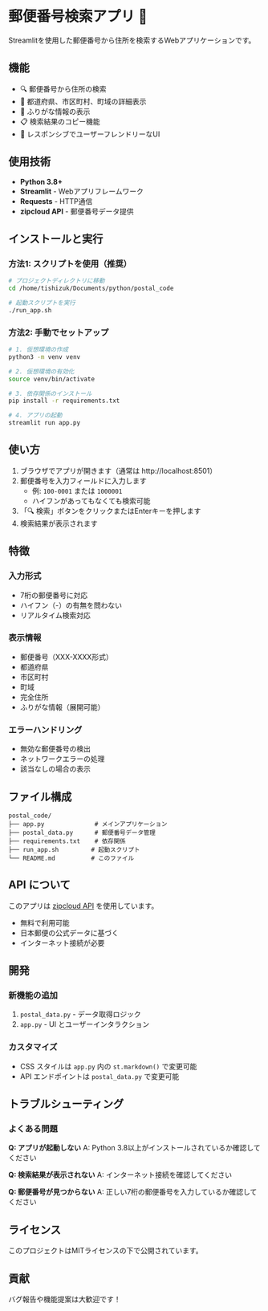 # 郵便番号検索アプリ 📮

Streamlitを使用した郵便番号から住所を検索するWebアプリケーションです。

## 機能

- 🔍 郵便番号から住所の検索
- 📍 都道府県、市区町村、町域の詳細表示
- 📝 ふりがな情報の表示
- 📋 検索結果のコピー機能
- 🎨 レスポンシブでユーザーフレンドリーなUI

## 使用技術

- **Python 3.8+**
- **Streamlit** - Webアプリフレームワーク
- **Requests** - HTTP通信
- **zipcloud API** - 郵便番号データ提供

## インストールと実行

### 方法1: スクリプトを使用（推奨）

```bash
# プロジェクトディレクトリに移動
cd /home/tishizuk/Documents/python/postal_code

# 起動スクリプトを実行
./run_app.sh
```

### 方法2: 手動でセットアップ

```bash
# 1. 仮想環境の作成
python3 -m venv venv

# 2. 仮想環境の有効化
source venv/bin/activate

# 3. 依存関係のインストール
pip install -r requirements.txt

# 4. アプリの起動
streamlit run app.py
```

## 使い方

1. ブラウザでアプリが開きます（通常は http://localhost:8501）
2. 郵便番号を入力フィールドに入力します
   - 例: `100-0001` または `1000001`
   - ハイフンがあってもなくても検索可能
3. 「🔍 検索」ボタンをクリックまたはEnterキーを押します
4. 検索結果が表示されます

## 特徴

### 入力形式
- 7桁の郵便番号に対応
- ハイフン（-）の有無を問わない
- リアルタイム検索対応

### 表示情報
- 郵便番号（XXX-XXXX形式）
- 都道府県
- 市区町村
- 町域
- 完全住所
- ふりがな情報（展開可能）

### エラーハンドリング
- 無効な郵便番号の検出
- ネットワークエラーの処理
- 該当なしの場合の表示

## ファイル構成

```
postal_code/
├── app.py              # メインアプリケーション
├── postal_data.py      # 郵便番号データ管理
├── requirements.txt    # 依存関係
├── run_app.sh         # 起動スクリプト
└── README.md          # このファイル
```

## API について

このアプリは [zipcloud API](https://zipcloud.ibsnet.co.jp/) を使用しています。
- 無料で利用可能
- 日本郵便の公式データに基づく
- インターネット接続が必要

## 開発

### 新機能の追加
1. `postal_data.py` - データ取得ロジック
2. `app.py` - UI とユーザーインタラクション

### カスタマイズ
- CSS スタイルは `app.py` 内の `st.markdown()` で変更可能
- API エンドポイントは `postal_data.py` で変更可能

## トラブルシューティング

### よくある問題

**Q: アプリが起動しない**
A: Python 3.8以上がインストールされているか確認してください

**Q: 検索結果が表示されない**
A: インターネット接続を確認してください

**Q: 郵便番号が見つからない**
A: 正しい7桁の郵便番号を入力しているか確認してください

## ライセンス

このプロジェクトはMITライセンスの下で公開されています。

## 貢献

バグ報告や機能提案は大歓迎です！
